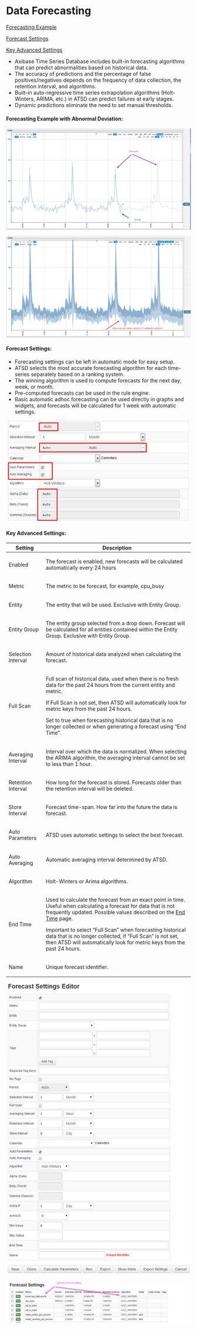 # Data Forecasting

[Forecasting Example](#forecasting-example-with-abnormal-deviation)

[Forecast Settings](#forecast-settings)

[Key Advanced Settings](#key-advanced-settings)


- Axibase Time Series Database includes built-in forecasting algorithms that can predict abnormalities based on historical data.
- The accuracy of predictions and the percentage of false positives/negatives depends on the frequency of data collection, the retention interval, and algorithms.
- Built-in auto-regressive time series extrapolation algorithms (Holt-Winters, ARIMA, etc.) in ATSD can predict failures at early stages.
- Dynamic predictions eliminate the need to set manual thresholds.


#### Forecasting Example with Abnormal Deviation:

![](resources/forecasts.png)

![](resources/forecasts2.png)

#### Forecast Settings:


- Forecasting settings can be left in automatic mode for easy setup.
- ATSD selects the most accurate forecasting algorithm for each time-series separately based on a ranking system.
- The winning algorithm is used to compute forecasts for the next day, week, or month.
- Pre-computed forecasts can be used in the rule engine.
- Basic automatic adhoc forecasting can be used directly in graphs and widgets, and forecasts will be calculated for 1 week with automatic settings.


![](resources/forecasts3.png)

#### Key Advanced Settings:

| Setting | Description | 
| --- | --- | 
|  <p>Enabled</p>  |  <p>The forecast is enabled, new forecasts will be calculated automatically every 24 hours</p>  | 
|  <p>Metric</p>  |  <p>The metric to be forecast, for example, cpu_busy</p>  | 
|  <p>Entity</p>  |  <p>The entity that will be used. Exclusive with Entity Group.</p>  | 
|  <p>Entity Group</p>  |  <p>The entity group selected from a drop down. Forecast will be calculated for all entities contained within the Entity Group. Exclusive with Entity Group.</p>  | 
|  <p>Selection Interval</p>  |  <p>Amount of historical data analyzed when calculating the forecast.</p>  | 
|  <p>Full Scan</p>  |  <p>Full scan of historical data, used when there is no fresh data for the past 24 hours from the current entity and metric.</p>  <p>If Full Scan is not set, then ATSD will automatically look for metric keys from the past 24 hours.</p>  <p>Set to true when forecasting historical data that is no longer collected or when generating a forecast using “End Time”.</p>  | 
|  <p>Averaging Interval</p>  |  <p>Interval over which the data is normalized. When selecting the ARIMA algorithm, the averaging interval cannot be set to less than 1 hour.</p>  | 
|  <p>Retention Interval</p>  |  <p>How long for the forecast is stored. Forecasts older than the retention interval will be deleted.</p>  | 
|  <p>Store Interval</p>  |  <p>Forecast time-span. How far into the future the data is forecast.</p>  | 
|  <p>Auto Parameters</p>  |  <p>ATSD uses automatic settings to select the best forecast.</p>  | 
|  <p>Auto Averaging</p>  |  <p>Automatic averaging interval determined by ATSD.</p>  | 
|  <p>Algorithm</p>  |  <p>Holt-Winters or Arima algorithms.</p>  | 
|  <p>End Time</p>  |  <p>Used to calculate the forecast from an exact point in time. Useful when calculating a forecast for data that is not frequently updated. Possible values described on the [End Time](https://axibase.com/products/axibase-time-series-database/visualization/end-time/) page.</p>  <p>Important to select “Full Scan” when forecasting historical data that is no longer collected, if “Full Scan” is not set, then ATSD will automatically look for metric keys from the past 24 hours.</p>  | 
|  <p>Name</p>  |  <p>Unique forecast identifier.</p>  | 


![](resources/forecast_settings2.png)

![](resources/forecasts4-e1434358022671.png)

